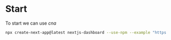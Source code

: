 # Start
To start we can use _cna_
```bash
npx create-next-app@latest nextjs-dashboard --use-npm --example "https://github.com/vercel/next-learn/tree/main/dashboard/starter-example"
```